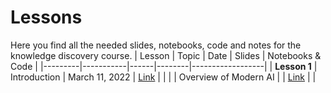 # Lessons
Here you find all the needed slides, notebooks, code and notes for the knowledge discovery course.
| Lesson | Topic | Date | Slides | Notebooks & Code |
|---------|-----------|------|--------|------------------|
| **Lesson 1**  | Introduction | March 11, 2022 | [Link](https://drive.google.com/file/d/1b5OUT_xffGM-cKRpR3Mvo_EEaSWIYOTG/view?usp=sharing) |  |
|  | Overview of Modern AI |   | [Link](https://drive.google.com/file/d/15nhZ_-fMSGs6y6wFFNuHQJ6BH1o2uXXN/view?usp=sharing) |  |




[404]: /knowledge-discovery-course/fallback
